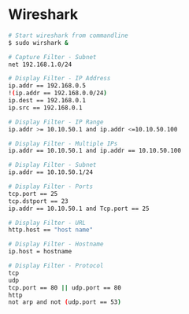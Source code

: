 # Wireshark

```bash
# Start wireshark from commandline
$ sudo wirshark &
```

```bash
# Capture Filter - Subnet
net 192.168.1.0/24
```


```bash
# Display Filter - IP Address
ip.addr == 192.168.0.5
!(ip.addr == 192.168.0.0/24)
ip.dest == 192.168.0.1
ip.src == 192.168.0.1
```

```bash
# Display Filter - IP Range
ip.addr >= 10.10.50.1 and ip.addr <=10.10.50.100
```

```bash
# Display Filter - Multiple IPs
ip.addr == 10.10.50.1 and ip.addr == 10.10.50.100
```

```bash
# Display Filter - Subnet
ip.addr == 10.10.50.1/24
```

```bash
# Display Filter - Ports
tcp.port == 25
tcp.dstport == 23
ip.addr == 10.10.50.1 and Tcp.port == 25
```

```bash
# Display Filter - URL
http.host == "host name"
```

```bash
# Display Filter - Hostname
ip.host = hostname
```

```bash
# Display Filter - Protocol
tcp
udp
tcp.port == 80 || udp.port == 80
http
not arp and not (udp.port == 53)
```


